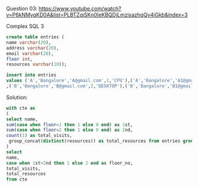 Question 03:
https://www.youtube.com/watch?v=P6kNMyqKD0A&list=PLBTZqjSKn0IeKBQDjLmzisazhqQy4iGkb&index=3






Complex SQL 3

```sql
create table entries ( 
name varchar(20),
address varchar(20),
email varchar(20),
floor int,
resources varchar(10));

insert into entries 
values ('A','Bangalore','A@gmail.com',1,'CPU'),('A','Bangalore','A1@gmail.com',1,'CPU'),('A','Bangalore','A2@gmail.com',2,'DESKTOP')
,('B','Bangalore','B@gmail.com',2,'DESKTOP'),('B','Bangalore','B1@gmail.com',2,'DESKTOP'),('B','Bangalore','B2@gmail.com',1,'MONITOR');

```

Solution:

```sql
with cte as 
(
select name,
sum(case when floor=1 then 1 else 0 end) as 1st,
sum(case when floor=2 then 1 else 0 end) as 2nd,
count(1) as total_visits,
 group_concat(distinct(resources)) as total_resources from entries group by name 
)
select 
name,
case when 1st>2nd then 1 else 2 end as floor_no,
total_visits,
total_resources
from cte
```
